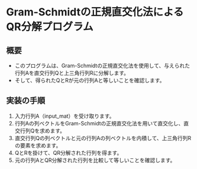 # Gram-Schmidtの正規直交化法によるQR分解プログラム

## 概要
- このプログラムは、Gram-Schmidtの正規直交化法を使用して、与えられた行列Aを直交行列Qと上三角行列Rに分解します。
- そして、得られたQとRが元の行列Aと等しいことを確認します。

## 実装の手順
1. 入力行列A（input_mat）を受け取ります。
2. 行列Aの列ベクトルをGram-Schmidtの正規直交化法を用いて直交化し、直交行列Qを求めます。
3. 直交行列Qの列ベクトルと元の行列Aの列ベクトルを内積して、上三角行列Rの要素を求めます。
4. QとRを掛けて、QR分解された行列を得ます。
5. 元の行列AとQR分解された行列を比較して等しいことを確認します。



